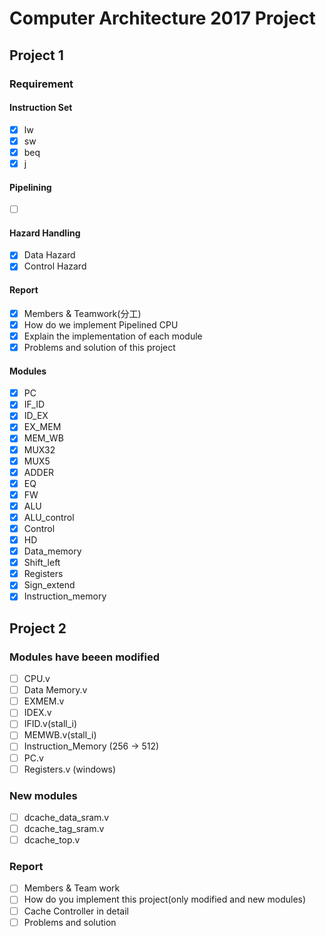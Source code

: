 ﻿# Computer Architecture 2017 Project

## Project 1

### Requirement

#### Instruction Set

- [x] lw
- [x] sw
- [x] beq
- [x] j

#### Pipelining

- [ ] ​

#### Hazard Handling

- [x] Data Hazard
- [x] Control Hazard

#### Report

- [x] Members & Teamwork(分工)
- [x] How do we implement Pipelined CPU
- [x] Explain the implementation of each module
- [x] Problems and solution of this project

#### Modules

- [x] PC
- [x] IF_ID
- [x] ID_EX
- [x] EX_MEM
- [x] MEM_WB
- [x] MUX32
- [x] MUX5
- [x] ADDER
- [x] EQ
- [x] FW
- [x] ALU
- [x] ALU_control
- [x] Control
- [x] HD
- [x] Data_memory
- [x] Shift_left
- [x] Registers
- [x] Sign_extend
- [x] Instruction_memory

## Project 2

### Modules have beeen modified

- [ ] CPU.v
- [ ] Data Memory.v
- [ ] EXMEM.v
- [ ] IDEX.v
- [ ] IFID.v(stall_i)
- [ ] MEMWB.v(stall_i)
- [ ] Instruction_Memory (256 -> 512)
- [ ] PC.v
- [ ] Registers.v (windows)

### New modules

- [ ] dcache_data_sram.v
- [ ] dcache_tag_sram.v
- [ ] dcache_top.v

### Report

- [ ] Members & Team work
- [ ] How do you implement this project(only modified and new modules)
- [ ] Cache Controller in detail
- [ ] Problems and solution